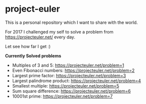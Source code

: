 # project-euler

This is a personal repository which I want to share with the world.

For 2017 I challenged my self to solve a problem from https://projecteuler.net/ every day.

Let see how far I get :)

**Currently Solved problems**
* Multiples of 3 and 5: https://projecteuler.net/problem=1
* Even Fibonacci numbers: https://projecteuler.net/problem=2
* Largest prime factor: https://projecteuler.net/problem=3
* Largest palindrome product: https://projecteuler.net/problem=4
* Smallest multiple: https://projecteuler.net/problem=5
* Sum square difference: https://projecteuler.net/problem=6
* 10001st prime: https://projecteuler.net/problem=7

